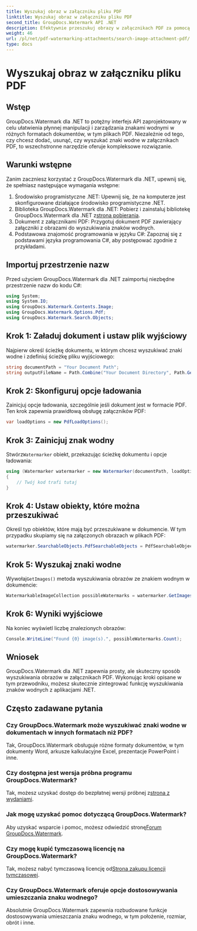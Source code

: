 ```yaml
---
title: Wyszukaj obraz w załączniku pliku PDF
linktitle: Wyszukaj obraz w załączniku pliku PDF
second_title: GroupDocs.Watermark API .NET
description: Efektywnie przeszukuj obrazy w załącznikach PDF za pomocą GroupDocs.Watermark dla .NET. Uprość proces zarządzania znakami wodnymi bez wysiłku.
weight: 46
url: /pl/net/pdf-watermarking-attachments/search-image-attachment-pdf/
type: docs
---
```

# Wyszukaj obraz w załączniku pliku PDF

## Wstęp
GroupDocs.Watermark dla .NET to potężny interfejs API zaprojektowany w celu ułatwienia płynnej manipulacji i zarządzania znakami wodnymi w różnych formatach dokumentów, w tym plikach PDF. Niezależnie od tego, czy chcesz dodać, usunąć, czy wyszukać znaki wodne w załącznikach PDF, to wszechstronne narzędzie oferuje kompleksowe rozwiązanie.
## Warunki wstępne
Zanim zaczniesz korzystać z GroupDocs.Watermark dla .NET, upewnij się, że spełniasz następujące wymagania wstępne:
1. Środowisko programistyczne .NET: Upewnij się, że na komputerze jest skonfigurowane działające środowisko programistyczne .NET.
2.  Biblioteka GroupDocs.Watermark dla .NET: Pobierz i zainstaluj bibliotekę GroupDocs.Watermark dla .NET z[strona pobierania](https://releases.groupdocs.com/Watermark/net/).
3. Dokument z załącznikami PDF: Przygotuj dokument PDF zawierający załączniki z obrazami do wyszukiwania znaków wodnych.
4. Podstawowa znajomość programowania w języku C#: Zapoznaj się z podstawami języka programowania C#, aby postępować zgodnie z przykładami.

## Importuj przestrzenie nazw
Przed użyciem GroupDocs.Watermark dla .NET zaimportuj niezbędne przestrzenie nazw do kodu C#:
```csharp
using System;
using System.IO;
using GroupDocs.Watermark.Contents.Image;
using GroupDocs.Watermark.Options.Pdf;
using GroupDocs.Watermark.Search.Objects;
```
## Krok 1: Załaduj dokument i ustaw plik wyjściowy
Najpierw określ ścieżkę dokumentu, w którym chcesz wyszukiwać znaki wodne i zdefiniuj ścieżkę pliku wyjściowego:
```csharp
string documentPath = "Your Document Path";
string outputFileName = Path.Combine("Your Document Directory", Path.GetFileName(documentPath));
```
## Krok 2: Skonfiguruj opcje ładowania
Zainicjuj opcje ładowania, szczególnie jeśli dokument jest w formacie PDF. Ten krok zapewnia prawidłową obsługę załączników PDF:
```csharp
var loadOptions = new PdfLoadOptions();
```
## Krok 3: Zainicjuj znak wodny
 Stwórz`Watermarker` obiekt, przekazując ścieżkę dokumentu i opcje ładowania:
```csharp
using (Watermarker watermarker = new Watermarker(documentPath, loadOptions))
{
    // Twój kod trafi tutaj
}
```
## Krok 4: Ustaw obiekty, które można przeszukiwać
Określ typ obiektów, które mają być przeszukiwane w dokumencie. W tym przypadku skupiamy się na załączonych obrazach w plikach PDF:
```csharp
watermarker.SearchableObjects.PdfSearchableObjects = PdfSearchableObjects.AttachedImages;
```
## Krok 5: Wyszukaj znaki wodne
 Wywołaj`GetImages()` metoda wyszukiwania obrazów ze znakiem wodnym w dokumencie:
```csharp
WatermarkableImageCollection possibleWatermarks = watermarker.GetImages();
```
## Krok 6: Wyniki wyjściowe
Na koniec wyświetl liczbę znalezionych obrazów:
```csharp
Console.WriteLine("Found {0} image(s).", possibleWatermarks.Count);
```

## Wniosek
GroupDocs.Watermark dla .NET zapewnia prosty, ale skuteczny sposób wyszukiwania obrazów w załącznikach PDF. Wykonując kroki opisane w tym przewodniku, możesz skutecznie zintegrować funkcję wyszukiwania znaków wodnych z aplikacjami .NET.
## Często zadawane pytania
### Czy GroupDocs.Watermark może wyszukiwać znaki wodne w dokumentach w innych formatach niż PDF?
Tak, GroupDocs.Watermark obsługuje różne formaty dokumentów, w tym dokumenty Word, arkusze kalkulacyjne Excel, prezentacje PowerPoint i inne.
### Czy dostępna jest wersja próbna programu GroupDocs.Watermark?
 Tak, możesz uzyskać dostęp do bezpłatnej wersji próbnej z[strona z wydaniami](https://releases.groupdocs.com/).
### Jak mogę uzyskać pomoc dotyczącą GroupDocs.Watermark?
 Aby uzyskać wsparcie i pomoc, możesz odwiedzić stronę[Forum GroupDocs.Watermark](https://forum.groupdocs.com/c/watermark/19).
### Czy mogę kupić tymczasową licencję na GroupDocs.Watermark?
 Tak, możesz nabyć tymczasową licencję od[Strona zakupu licencji tymczasowej](https://purchase.groupdocs.com/temporary-license/).
### Czy GroupDocs.Watermark oferuje opcje dostosowywania umieszczania znaku wodnego?
Absolutnie GroupDocs.Watermark zapewnia rozbudowane funkcje dostosowywania umieszczania znaku wodnego, w tym położenie, rozmiar, obrót i inne.